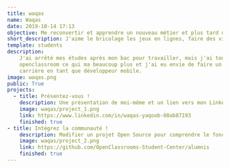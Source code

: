 ```yaml
---
title: waqas
name: Waqas
date: 2019-10-14 17:13
objective: Me reconvertir et apprendre un nouveau métier et plus tard devenir freelance et crée mes propres applis.
short_description: J'aime le bricolage les jeux en lignes, faire des vidéo et des montages. Apprendre de nouvelles choses.
template: students
description:
    J'ai arrêté mes études après mon bac pour travailler, mais j'ai toujours étais intéressé par le développement donc j'ai suivi des cours sur
    openclassroom ce qui ma beaucoup plus et j'ai eu envie de faire un parcours diplômant pour avoir un bagage pour débuter et faire
    carrière en tant que développeur mobile.
image: waqas.png
public: True
projects:
  - title: Présentez-vous !
    description: Une présentation de moi-même et un lien vers mon LinkedIn.
    image: waqas/project_1.png
    link: https://www.linkedin.com/in/waqas-yaqoob-00ab87193
    finished: true
- title: Intégrez la communauté !
    description: Modifier un projet Open Source pour comprendre le fonctionnement de Git, de Github et des pull requests. 
    image: waqas/project_2.png
    link: https://github.com/OpenClassrooms-Student-Center/alumnis
    finished: true
---
```

